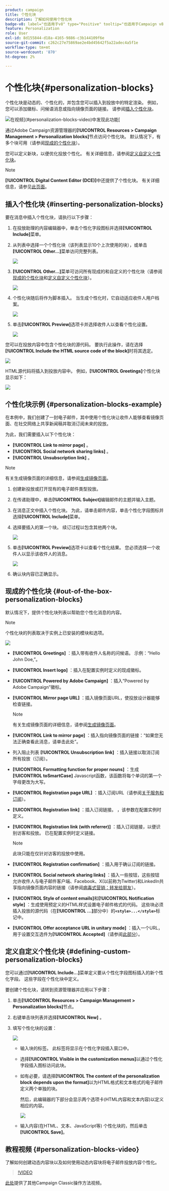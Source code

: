 ```yaml
---
product: campaign
title: 个性化块
description: 了解如何使用个性化块
badge-v8: label="也适用于v8" type="Positive" tooltip="也适用于Campaign v8"
feature: Personalization
role: User
exl-id: 8d155844-d18a-4165-9886-c3b144109f6e
source-git-commit: c262c27e75869ae2e4bd45642f5a22adec4a5f1e
workflow-type: tm+mt
source-wordcount: '870'
ht-degree: 2%

---
```


# 个性化块{#personalization-blocks}

个性化块是动态的、个性化的，并包含您可以插入到投放中的特定渲染。 例如，您可以添加徽标、问候语消息或指向镜像页面的链接。 请参阅[插入个性化块](#inserting-personalization-blocks)。

![](assets/do-not-localize/how-to-video.png)在视频](#personalization-blocks-video)中发现此功能[

通过Adobe Campaign资源管理器的&#x200B;**[!UICONTROL Resources > Campaign Management > Personalization blocks]**&#x200B;节点访问个性化块。 默认情况下，有多个块可用（请参阅[现成的个性化块](#out-of-the-box-personalization-blocks)）。

您可以定义新块，以便优化投放个性化。 有关详细信息，请参阅[定义自定义个性化块](#defining-custom-personalization-blocks)。

>[!NOTE]
>
>**[!UICONTROL Digital Content Editor (DCE)]**&#x200B;中还提供了个性化块。 有关详细信息，请参见[此页面](../../web/using/editing-content.md#inserting-a-personalization-block)。

## 插入个性化块 {#inserting-personalization-blocks}

要在消息中插入个性化块，请执行以下步骤：

1. 在投放助理的内容编辑器中，单击个性化字段图标并选择&#x200B;**[!UICONTROL Include]**&#x200B;菜单。
1. 从列表中选择一个个性化块（该列表显示10个上次使用的块），或单击&#x200B;**[!UICONTROL Other...]**&#x200B;菜单访问完整列表。

   ![](assets/s_ncs_user_personalized_block01.png)

1. **[!UICONTROL Other...]**&#x200B;菜单可访问所有现成的和自定义的个性化块（请参阅[现成的个性化块](#out-of-the-box-personalization-blocks)和[定义自定义个性化块](#defining-custom-personalization-blocks)）。

   ![](assets/s_ncs_user_personalized_block02.png)

1. 个性化块随后将作为脚本插入。 当生成个性化时，它自动适应收件人用户档案。

   ![](assets/s_ncs_user_personalized_block03.png)

1. 单击&#x200B;**[!UICONTROL Preview]**&#x200B;选项卡并选择收件人以查看个性化设置。

   ![](assets/s_ncs_user_personalized_block04.png)

您可以在投放内容中包含个性化块的源代码。 要执行此操作，请在选择&#x200B;**[!UICONTROL Include the HTML source code of the block]**&#x200B;时将其选定。

![](assets/s_ncs_user_personalized_block05.png)

HTML源代码将插入到投放内容中。 例如，**[!UICONTROL Greetings]**&#x200B;个性化块显示如下：

![](assets/s_ncs_user_personalized_block06.png)

## 个性化块示例 {#personalization-blocks-example}

在本例中，我们创建了一封电子邮件，其中使用个性化块让收件人能够查看镜像页面、在社交网络上共享新闻稿并取消订阅未来的投放。

为此，我们需要插入以下个性化块：

* **[!UICONTROL Link to mirror page]** 。
* **[!UICONTROL Social network sharing links]** 。
* **[!UICONTROL Unsubscription link]** 。

>[!NOTE]
>
>有关生成镜像页面的详细信息，请参阅[生成镜像页面](sending-messages.md#generating-the-mirror-page)。

1. 创建新投放或打开现有的电子邮件类型投放。
1. 在传递助理中，单击&#x200B;**[!UICONTROL Subject]**&#x200B;编辑邮件的主题并输入主题。
1. 在消息正文中插入个性化块。 为此，请单击邮件内容，单击个性化字段图标并选择&#x200B;**[!UICONTROL Include]**&#x200B;菜单。
1. 选择要插入的第一个块。 续订过程以包含其他两个块。

   ![](assets/s_ncs_user_personalized_block_example.png)

1. 单击&#x200B;**[!UICONTROL Preview]**&#x200B;选项卡以查看个性化结果。 您必须选择一个收件人以显示该收件人的消息。

   ![](assets/s_ncs_user_personalized_block_example2.png)

1. 确认块内容已正确显示。

## 现成的个性化块 {#out-of-the-box-personalization-blocks}

默认情况下，提供个性化块列表以帮助您个性化消息的内容。

>[!NOTE]
>
>个性化块的列表取决于实例上已安装的模块和选项。

![](assets/s_ncs_user_personalized_block_list.png)

* **[!UICONTROL Greetings]** ：插入带有收件人名称的问候语。 示例：“Hello John Doe,”。
* **[!UICONTROL Insert logo]** ：插入在配置实例时定义的现成徽标。
* **[!UICONTROL Powered by Adobe Campaign]** ：插入“Powered by Adobe Campaign”徽标。
* **[!UICONTROL Mirror page URL]** ：插入镜像页面URL，使投放设计器能够检查链接。

  >[!NOTE]
  >
  >有关生成镜像页面的详细信息，请参阅[生成镜像页面](sending-messages.md#generating-the-mirror-page)。

* **[!UICONTROL Link to mirror page]** ：插入指向镜像页面的链接：“如果您无法正确查看此消息，请单击此处”。
* 列入阻止列表 **[!UICONTROL Unsubscription link]** ：插入链接以取消订阅所有投放（订阅）。
* **[!UICONTROL Formatting function for proper nouns]** ：生成&#x200B;**[!UICONTROL toSmartCase]** Javascript函数，该函数将每个单词的第一个字母更改为大写。
* **[!UICONTROL Registration page URL]** ：插入订阅URL（请参阅[关于服务和订阅](about-services-and-subscriptions.md)）。
* **[!UICONTROL Registration link]** ：插入订阅链接。 ，该参数在配置实例时定义。
* **[!UICONTROL Registration link (with referrer)]** ：插入订阅链接，以便识别访客和投放。 已在配置实例时定义链接。

  >[!NOTE]
  >
  >此块只能在仅针对访客的投放中使用。

* **[!UICONTROL Registration confirmation]** ：插入用于确认订阅的链接。
* **[!UICONTROL Social network sharing links]** ：插入一些按钮，这些按钮允许收件人与电子邮件客户端、Facebook、X(以前称为Twitter)和LinkedIn共享指向镜像页面内容的链接（请参阅[病毒式营销：转发给朋友](viral-and-social-marketing.md#viral-marketing--forward-to-a-friend)）。
* **[!UICONTROL Style of content emails]**&#x200B;和&#x200B;**[!UICONTROL Notification style]** ：生成使用预定义的HTML样式设置电子邮件格式的代码。 这些块必须插入投放的源代码（在&#x200B;**[!UICONTROL ...]**&#x200B;部分中）的&#x200B;**`<style>...</style>`**&#x200B;标记中。
* **[!UICONTROL Offer acceptance URL in unitary mode]** ：插入一个URL，用于设置交互选件为&#x200B;**[!UICONTROL Accepted]**（请参阅[此部分](../../interaction/using/offer-analysis-report.md)）。

## 定义自定义个性化块 {#defining-custom-personalization-blocks}

您可以通过&#x200B;**[!UICONTROL Include...]**&#x200B;菜单定义要从个性化字段图标插入的新个性化字段。 这些字段在个性化块中定义。

要创建个性化块，请转到资源管理器并应用以下步骤：

1. 单击&#x200B;**[!UICONTROL Resources > Campaign Management > Personalization blocks]**&#x200B;节点。
1. 右键单击块列表并选择&#x200B;**[!UICONTROL New]** 。
1. 填写个性化块的设置：

   ![](assets/s_ncs_user_personalized_block.png)

   * 输入块的标签。 此标签将显示在个性化字段插入窗口中。
   * 选择&#x200B;**[!UICONTROL Visible in the customization menus]**&#x200B;以通过个性化字段插入图标访问此块。
   * 如有必要，请选择&#x200B;**[!UICONTROL The content of the personalization block depends upon the format]**&#x200B;以为HTML格式和文本格式的电子邮件定义两个单独的块。

     然后，此编辑器的下部分会显示两个选项卡(HTML内容和文本内容)以定义相应的内容。

     ![](assets/s_ncs_user_personalized_block_b.png)

   * 输入内容(在HTML、文本、JavaScript等) 个性化块的，然后单击&#x200B;**[!UICONTROL Save]**。

## 教程视频 {#personalization-blocks-video}

了解如何创建动态内容块以及如何使用动态内容块将电子邮件投放内容个性化。

>[!VIDEO](https://video.tv.adobe.com/v/24924?quality=12)

[此处](https://experienceleague.adobe.com/docs/campaign-classic-learn/tutorials/overview.html?lang=zh-Hans)提供了其他Campaign Classic操作方法视频。
